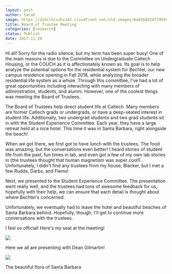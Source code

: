 ```yaml
---
layout: post
author: Sarah
image: https://d24slhcvzhzz82.cloudfront.net/old_images/6a01b8d28f2955970c01b8d2bbb8e5970c-pi.jpg
title: Board of Trustee Meeting
categories: [research]
status: Publish
date: 2017-11-20
---
```



Hi all! Sorry for the radio silence, but my term has been super busy! One of the main reasons is due to the Committee on Undergraduate Caltech Housing, or the COUCH as it is affectionately known as. Its goal is to help analyze the potential options for the residential system for Bechtel, our new campus residence opening in Fall 2018, while analyzing the broader residential life system as a whole. Through this committee, I've had a lot of great opportunities including interacting with many members of administration, students, and alumni. However, one of the coolest things was meeting the Board of Trustees.

  The Board of Trustees help direct student life at Caltech. Many members are former Caltech grads or undergrads, or have a deep-seated interest in student life. Additionally, two undergrad students and two grad students sit in with the Student Experience Committee. Each year, they have a large retreat held at a nice hotel. This time it was in Santa Barbara, right alongside the beach!

  When we got there, we first got to have lunch with the trustees. The food was amazing, but the conversations even better! I heard stories of student life from the past, fun times in lab, and even got a few of my own lab stories in (the trustees thought that human magnetism was super cool!). Unfortunately, I didn't find any trustees from my house, Blacker, but I met a few Rudds, Darbs, and Flems!

  Next, we presented to the Student Experience Committee. The presentation went really well, and the trustees had tons of awesome feedback for us; hopefully with their help, we can ensure that each detail is thought about where Bechtel's concerned.

  Unfortunately, we eventually had to leave the hotel and beautiful beaches of Santa Barbara behind. Hopefully, though, I'll get to continue more conversations with the trustees.

I feel so official! Here's my seat at the meeting!


![](https://d24slhcvzhzz82.cloudfront.net/old_images/6a01b8d28f2955970c01b8d2bbb8f1970c-pi.jpg)

Here we all are presenting with Dean Gilmartin!


![](https://d24slhcvzhzz82.cloudfront.net/old_images/6a01b8d28f2955970c01bb09d47e9d970d-pi.jpg)

The beautiful flora of Santa Barbara

